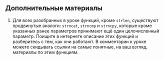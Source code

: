 ## Дополнительные материалы

1. Для всех разобранных в уроке функций, кроме `strlen`, существуют продвинутые аналоги: `strncat`, `strncmp` и `strncpy`, которые кроме указанных ранее параметров принимают ещё один целочисленный параметр. Поищите в интернете описание этих функций и разберитесь с тем, как они работают. В комментарии к уроке можете скидывать ссылки на самые понятные, на ваш взгляд, материалы по этим функциям.